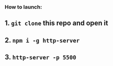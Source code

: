 ### How to launch:

## 1. `git clone` this repo and open it
## 2. `npm i -g http-server`
## 3. `http-server -p 5500`
